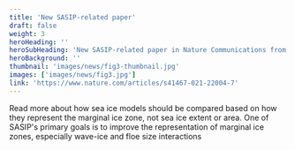 ```yaml
---
title: 'New SASIP-related paper'
draft: false
weight: 3
heroHeading: ''
heroSubHeading: 'New SASIP-related paper in Nature Communications from WP3 leader Chris Horvat'
heroBackground: ''
thumbnail: 'images/news/fig3-thumbnail.jpg'
images: ['images/news/fig3.jpg']
link: 'https://www.nature.com/articles/s41467-021-22004-7'
---
```

Read more about how sea ice models should be compared based on how they represent the marginal ice zone, not sea ice extent or area. One of SASIP's primary goals is to improve the representation of marginal ice zones, especially wave-ice and floe size interactions
